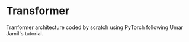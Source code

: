 # Transformer
Tranformer architecture coded by scratch using PyTorch following Umar Jamil's tutorial.
